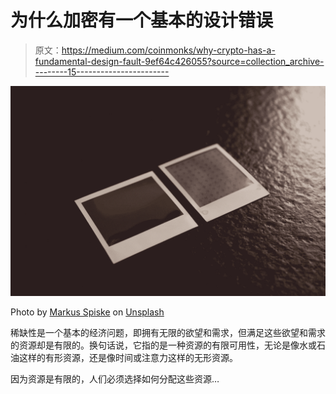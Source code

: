 # 为什么加密有一个基本的设计错误

> 原文：<https://medium.com/coinmonks/why-crypto-has-a-fundamental-design-fault-9ef64c426055?source=collection_archive---------15----------------------->

![](img/3340a64f90861d9057540401ba89b49d.png)

Photo by [Markus Spiske](https://unsplash.com/@markusspiske?utm_source=medium&utm_medium=referral) on [Unsplash](https://unsplash.com?utm_source=medium&utm_medium=referral)

稀缺性是一个基本的经济问题，即拥有无限的欲望和需求，但满足这些欲望和需求的资源却是有限的。换句话说，它指的是一种资源的有限可用性，无论是像水或石油这样的有形资源，还是像时间或注意力这样的无形资源。

因为资源是有限的，人们必须选择如何分配这些资源…